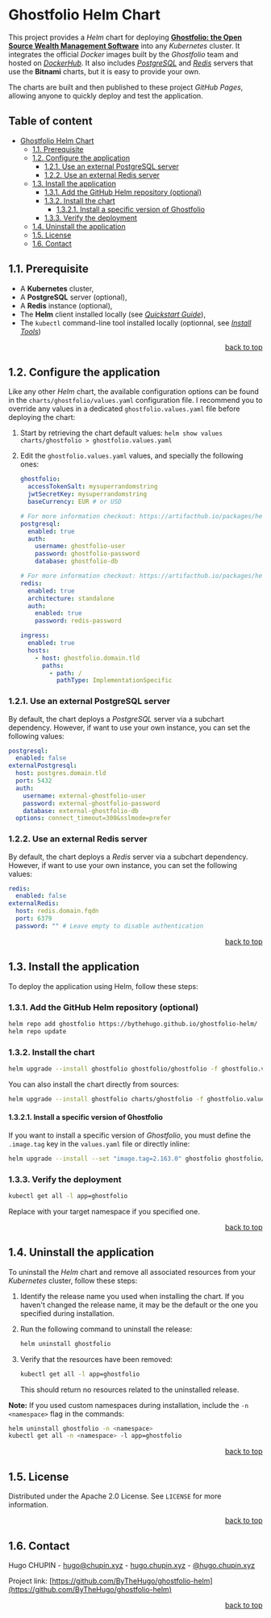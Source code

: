 # Ghostfolio Helm Chart
<!-- markdownlint-disable MD033 MD024 -->

This project provides a _Helm_ chart for deploying **[Ghostfolio: the Open Source Wealth Management Software](https://github.com/ghostfolio/ghostfolio)** into any _Kubernetes_ cluster. It integrates the official _Docker_ images built by the _Ghostfolio_ team and hosted on _[DockerHub](https://hub.docker.com/r/ghostfolio/ghostfolio)_. It also includes _[PostgreSQL](https://artifacthub.io/packages/helm/bitnami/postgresql)_ and _[Redis](https://artifacthub.io/packages/helm/bitnami/redis)_ servers that use the **Bitnami** charts, but it is easy to provide your own.

The charts are built and then published to these project _GitHub Pages_, allowing anyone to quickly deploy and test the application.

<!-- omit in toc -->
## Table of content

- [Ghostfolio Helm Chart](#ghostfolio-helm-chart)
  - [1.1. Prerequisite](#11-prerequisite)
  - [1.2. Configure the application](#12-configure-the-application)
    - [1.2.1. Use an external PostgreSQL server](#121-use-an-external-postgresql-server)
    - [1.2.2. Use an external Redis server](#122-use-an-external-redis-server)
  - [1.3. Install the application](#13-install-the-application)
    - [1.3.1. Add the GitHub Helm repository (optional)](#131-add-the-github-helm-repository-optional)
    - [1.3.2. Install the chart](#132-install-the-chart)
      - [1.3.2.1. Install a specific version of Ghostfolio](#1321-install-a-specific-version-of-ghostfolio)
    - [1.3.3. Verify the deployment](#133-verify-the-deployment)
  - [1.4. Uninstall the application](#14-uninstall-the-application)
  - [1.5. License](#15-license)
  - [1.6. Contact](#16-contact)

## 1.1. Prerequisite

- A **Kubernetes** cluster,
- A **PostgreSQL** server (optional),
- A **Redis** instance (optional),
- The **Helm** client installed locally (see _[Quickstart Guide](https://helm.sh/docs/intro/quickstart/)_),
- The `kubectl` command-line tool installed locally (optionnal, see _[Install Tools](https://kubernetes.io/docs/tasks/tools/)_)

<p align="right"><a href="#ghostfolio-helm-chart">back to top</a></p>

## 1.2. Configure the application

Like any other _Helm_ chart, the available configuration options can be found in the `charts/ghostfolio/values.yaml` configuration file. I recommend you to override any values in a dedicated `ghostfolio.values.yaml` file before deploying the chart:

1. Start by retrieving the chart default values: `helm show values charts/ghostfolio > ghostfolio.values.yaml`

2. Edit the `ghostfolio.values.yaml` values, and specially the following ones:

    ```yaml
    ghostfolio:
      accessTokenSalt: mysuperrandomstring
      jwtSecretKey: mysuperrandomstring
      baseCurrency: EUR # or USD

    # For more information checkout: https://artifacthub.io/packages/helm/bitnami/postgresql
    postgresql:
      enabled: true
      auth:
        username: ghostfolio-user
        password: ghostfolio-password
        database: ghostfolio-db

    # For more information checkout: https://artifacthub.io/packages/helm/bitnami/redis
    redis:
      enabled: true
      architecture: standalone
      auth:
        enabled: true
        password: redis-password

    ingress:
      enabled: true
      hosts:
        - host: ghostfolio.domain.tld
          paths:
            - path: /
              pathType: ImplementationSpecific
    ```

### 1.2.1. Use an external PostgreSQL server

By default, the chart deploys a _PostgreSQL_ server via a subchart dependency. However, if want to use your own instance, you can set the following values:

```yaml
postgresql:
  enabled: false
externalPostgresql:
  host: postgres.domain.tld
  port: 5432
  auth:
    username: external-ghostfolio-user
    password: external-ghostfolio-password
    database: external-ghostfolio-db
  options: connect_timeout=300&sslmode=prefer
```

### 1.2.2. Use an external Redis server

By default, the chart deploys a _Redis_ server via a subchart dependency. However, if want to use your own instance, you can set the following values:

```yaml
redis:
  enabled: false
externalRedis:
  host: redis.domain.fqdn
  port: 6379
  password: "" # Leave empty to disable authentication
```

<p align="right"><a href="#ghostfolio-helm-chart">back to top</a></p>

## 1.3. Install the application

To deploy the application using Helm, follow these steps:

### 1.3.1. Add the GitHub Helm repository (optional)

```bash
helm repo add ghostfolio https://bythehugo.github.io/ghostfolio-helm/
helm repo update
```

### 1.3.2. Install the chart

```bash
helm upgrade --install ghostfolio ghostfolio/ghostfolio -f ghostfolio.values.yaml
```

You can also install the chart directly from sources:

```bash
helm upgrade --install ghostfolio charts/ghostfolio -f ghostfolio.values.yaml
```

#### 1.3.2.1. Install a specific version of Ghostfolio

If you want to install a specific version of _Ghostfolio_, you must define the `.image.tag` key in the `values.yaml` file or directly inline:

```bash
helm upgrade --install --set "image.tag=2.163.0" ghostfolio ghostfolio/ghostfolio
```

### 1.3.3. Verify the deployment

```bash
kubectl get all -l app=ghostfolio
```

Replace <namespace> with your target namespace if you specified one.

<p align="right"><a href="#ghostfolio-helm-chart">back to top</a></p>

## 1.4. Uninstall the application

To uninstall the _Helm_ chart and remove all associated resources from your _Kubernetes_ cluster, follow these steps:

1. Identify the release name you used when installing the chart. If you haven't changed the release name, it may be the default or the one you specified during installation.

2. Run the following command to uninstall the release:

    ```bash
    helm uninstall ghostfolio
    ```

3. Verify that the resources have been removed:

    ```bash
    kubectl get all -l app=ghostfolio
    ```

    This should return no resources related to the uninstalled release.

**Note:** If you used custom namespaces during installation, include the `-n <namespace>` flag in the commands:

```bash
helm uninstall ghostfolio -n <namespace>
kubectl get all -n <namespace> -l app=ghostfolio
```

<p align="right"><a href="#ghostfolio-helm-chart">back to top</a></p>

## 1.5. License

Distributed under the Apache 2.0 License. See `LICENSE` for more information.

<p align="right"><a href="#ghostfolio-helm-chart">back to top</a></p>

## 1.6. Contact

Hugo CHUPIN - <hugo@chupin.xyz> - [hugo.chupin.xyz](https://hugo.chupin.xyz) - [@hugo.chupin.xyz](https://bsky.app/profile/hugo.chupin.xyz)

Project link: [https://github.com/ByTheHugo/ghostfolio-helm](https://github.com/ByTheHugo/ghostfolio-helm)

<p align="right"><a href="#ghostfolio-helm-chart">back to top</a></p>
